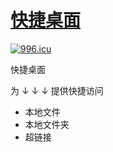 # [快捷桌面](https://github.com/xiaomingTang/pin-text/tree/qusktop)

[![996.icu](https://img.shields.io/badge/link-996.icu-red.svg)](https://996.icu)

快捷桌面

为 ↓ ↓ ↓ 提供快捷访问
- 本地文件
- 本地文件夹
- 超链接
